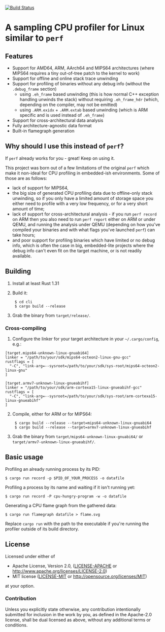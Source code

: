 [![Build Status](https://api.travis-ci.org/koute/not-perf.svg)](https://travis-ci.org/koute/not-perf)

# A sampling CPU profiler for Linux similar to `perf`

## Features

   * Support for AMD64, ARM, AArch64 and MIPS64 architectures (where MIPS64 requires a tiny out-of-tree patch to the kernel to work)
   * Support for offline and online stack trace unwinding
   * Support for profiling of binaries without any debug info (without the `.debug_frame` section)
      * using `.eh_frame` based unwinding (this is how normal C++ exception handling unwinds the stack)
        without requiring `.eh_frame_hdr` (which, depending on the compiler, may not be emitted)
      * using `.ARM.exidx` + `.ARM.extab` based unwinding (which is ARM specific and is used instead of `.eh_frame`)
   * Support for cross-architectural data analysis
   * Fully architecture-agnostic data format
   * Built-in flamegraph generation

## Why should I use this instead of `perf`?

If `perf` already works for you - great! Keep on using it.

This project was born out of a few limitations of the original `perf`
which make it non-ideal for CPU profiling in embedded-ish environments.
Some of those are as follows:
   * lack of support for MIPS64,
   * the big size of generated CPU profiling data due to offline-only stack unwinding,
     so if you only have a limited amount of storage space you either need to
     profile with a very low frequency, or for a very short amount of time;
   * lack of support for cross-architectural analysis - if you run `perf record`
     on ARM then you also need to run `perf report` either on ARM or under QEMU,
     and running the analysis under QEMU (depending on how you've compiled your binaries
     and with what flags you've launched `perf`) can take hours;
   * and poor support for profiling binaries which have limited or no debug info,
     which is often the case in big, embedded-lite projects where the debug info
     can't even fit on the target machine, or is not readily available.

## Building

1. Install at least Rust 1.31
2. Build it:

        $ cd cli
        $ cargo build --release

3. Grab the binary from `target/release/`.

### Cross-compiling

1. Configure the linker for your target architecture in your `~/.cargo/config`, e.g.:

```
[target.mips64-unknown-linux-gnuabi64]
linker = "/path/to/your/sdk/mips64-octeon2-linux-gnu-gcc"
rustflags = [
  "-C", "link-arg=--sysroot=/path/to/your/sdk/sys-root/mips64-octeon2-linux-gnu"
]

[target.armv7-unknown-linux-gnueabihf]
linker = "/path/to/your/sdk/arm-cortexa15-linux-gnueabihf-gcc"
rustflags = [
  "-C", "link-arg=--sysroot=/path/to/your/sdk/sys-root/arm-cortexa15-linux-gnueabihf"
]
```

2. Compile, either for ARM or for MIPS64:

        $ cargo build --release --target=mips64-unknown-linux-gnuabi64
        $ cargo build --release --target=armv7-unknown-linux-gnueabihf

3. Grab the binary from `target/mips64-unknown-linux-gnuabi64/` or `target/armv7-unknown-linux-gnueabihf/`.

## Basic usage

Profiling an already running process by its PID:

    $ cargo run record -p $PID_OF_YOUR_PROCESS -o datafile

Profiling a process by its name and waiting if it isn't running yet:

    $ cargo run record -P cpu-hungry-program -w -o datafile

Generating a CPU flame graph from the gathered data:

    $ cargo run flamegraph datafile > flame.svg

Replace `cargo run` with the path to the executable if you're running the profiler
outside of its build directory.

## License

Licensed under either of

  * Apache License, Version 2.0, ([LICENSE-APACHE](LICENSE-APACHE) or http://www.apache.org/licenses/LICENSE-2.0)
  * MIT license ([LICENSE-MIT](LICENSE-MIT) or http://opensource.org/licenses/MIT)

at your option.

### Contribution

Unless you explicitly state otherwise, any contribution intentionally submitted
for inclusion in the work by you, as defined in the Apache-2.0 license, shall be
dual licensed as above, without any additional terms or conditions.
